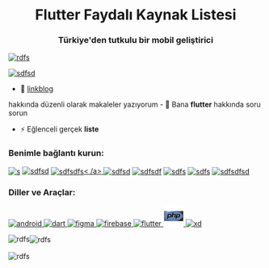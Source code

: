 <h1 align="center">Flutter Faydalı Kaynak Listesi</h1>
<h3 align="center">Türkiye'den tutkulu bir mobil geliştirici</h3>



<p align="left"> <a href="https:/ /github.com/ryo-ma/github-profile-trophy"><img src="https://github-profile-trophy.vercel.app/?username=rdfs" alt="rdfs" /></a > </p>

<p align="left"> <a href="https://twitter.com/sdfsd" target="blank"><img src="https://img.shields.io/twitter /follow/sdfsd?logo=twitter&style=rozet için" alt="sdfsd" /></a> </p>

- 📝 [linkblog](linkblog)

hakkında düzenli olarak makaleler yazıyorum - 💬 Bana **flutter** hakkında soru sorun

- ⚡ Eğlenceli gerçek **liste**

<h3 align="left ">Benimle bağlantı kurun:</h3>
<p align="left">
<a href="https://codepen.io/s" target="blank"><img align="center" src="https://raw.githubusercontent.com/rahuldkjain /github-profile-readme-generator/master/src/images/icons/Social/codepen.svg" alt="s" height="30" width="40" /></a>
<a href="https ://twitter.com/sdfsd" target="boş"><img hizalama="merkez" src="https://raw.githubusercontent.com/rahuldkjain/github-profile-readme-generator/master/src/images /icons/Social/twitter.svg" alt="sdfsd" height="30" width="40" /></a>
<a href="https://linkedin.com/in/sdfsdfs" target=" boş"><img align="center" src="https://raw.githubusercontent.com/rahuldkjain/github-profile-readme-generator/master/src/images/icons/Social/linked-in-alt.svg" alt="sdfsdfs" height="30" width="40" />< /a>
<a href="https://fb.com/sdfsd" target="boş"><img align="center" src="https://raw.githubusercontent.com/rahuldkjain/github-profile-readme-generator /master/src/images/icons/Social/facebook.svg" alt="sdfsd" height="30" width="40" /></a>
<a href="https://instagram.com/sdfsdf " target="boş"><img align="center" src="https://raw.githubusercontent.com/rahuldkjain/github-profile-readme-generator/master/src/images/icons/Social/instagram.svg " alt="sdfsdf" height="30" width="40" /></a>
<a href="https://medium.com/sdfs" target="blank"><img align="center" src="https://raw.githubusercontent.com/rahuldkjain/github-profile-readme-generator/master/src/images/icons/Social/medium.svg" alt="sdfs" height="30" width="40" /></a>
<a href="https://www.youtube.com/c/sdfs" target="boş"><img align="center" src="https://raw.githubusercontent.com/rahuldkjain/github-profile -readme-generator/master/src/images/icons/Social/youtube.svg" alt="sdfs" height="30" width="40" /></a>
<a href="https://discord .gg/sdfsdfsd" target="boş"><img align="center" src="https://raw.githubusercontent.com/rahuldkjain/github-profile-readme-generator/master/src/images/icons/Social /discord.svg" alt="sdfsdfsd" height="30" width="40" /></a>
</p>

<h3 align="left">Diller ve Araçlar:</h3>
<p align="left"> <a href="https://developer.android.com" target="_blank"> <img src="https://raw.githubusercontent.com/devicons/devicon/master/ simgeler/android/android-orijinal-wordmark.svg" alt="android" width="40" height="40"/> </a> <a href="https://dart.dev" target="_blank "> <img src="https://www.vectorlogo.zone/logos/dartlang/dartlang-icon.svg" alt="dart" width="40" height="40"/> </a> <a href="https://www.figma.com/" target="_blank"> <img src="https://www.vectorlogo.zone/logos/figma/figma-icon.svg" alt="figma" genişlik = "40"height="40"/> </a> <a href="https://firebase.google.com/" target="_blank"> <img src="https://www.vectorlogo.zone/logos/ firebase/firebase-icon.svg" alt="firebase" width="40" height="40"/> </a> <a href="https://flutter.dev" target="_blank"> <img src="https://www.vectorlogo.zone/logos/flutterio/flutterio-icon.svg" alt="flutter" width="40" height="40"/> </a> <a href="https ://www.php.net" target="_blank"> <img src="https://raw.githubusercontent.com/devicons/devicon/master/icons/php/php-original.svg" alt="php " genişlik="40" height="40"/> </a> <a href="https://www.adobe.com/products/xd.html" target="_blank"> <img src="https://cdn .worldvectorlogo.com/logos/adobe-xd.svg" alt="xd" width="40" height="40"/> </a> </p>

<p><img align="left" src="https://github-readme-stats.vercel.app/api/top-langs?username=rdfs&show_icons=true&locale=tr&layout=compact" alt="rdfs" /> </p>

<p> <img align="center" src="https://github-readme-stats.vercel.app/api?username=rdfs&show_icons=true&locale=en" alt="rdfs" /> </p>

<p><img align="center" src="https://github-readme-streak-stats.herokuapp.com/?user=rdfs&" alt="rdfs" /></p>

